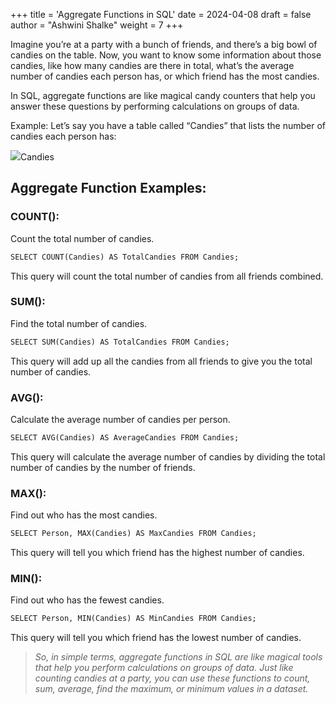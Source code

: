 +++
title = 'Aggregate Functions in SQL'
date = 2024-04-08
draft = false
author = "Ashwini Shalke"
weight = 7
+++


Imagine you’re at a party with a bunch of friends, and there’s a big bowl of candies on the table. Now, you want to know some information about those candies, like how many candies are there in total, what’s the average number of candies each person has, or which friend has the most candies.

In SQL, aggregate functions are like magical candy counters that help you answer these questions by performing calculations on groups of data.

Example: Let’s say you have a table called “Candies” that lists the number of candies each person has:

![](https://cdn-images-1.medium.com/max/1600/1*f3ia0fh0UHQRtBObfB2Khw.png)Candies

## Aggregate Function Examples:

### COUNT():

Count the total number of candies.
```html
SELECT COUNT(Candies) AS TotalCandies FROM Candies;
```

This query will count the total number of candies from all friends combined.

### SUM():

Find the total number of candies.

```html 
SELECT SUM(Candies) AS TotalCandies FROM Candies;
```

This query will add up all the candies from all friends to give you the total number of candies.

### AVG():

Calculate the average number of candies per person.

```html 
SELECT AVG(Candies) AS AverageCandies FROM Candies;
```


This query will calculate the average number of candies by dividing the total number of candies by the number of friends.

### MAX():

Find out who has the most candies.

```html 
SELECT Person, MAX(Candies) AS MaxCandies FROM Candies;
```


This query will tell you which friend has the highest number of candies.

### MIN():

Find out who has the fewest candies.

```html 
SELECT Person, MIN(Candies) AS MinCandies FROM Candies;
```

This query will tell you which friend has the lowest number of candies.


> _So, in simple terms, aggregate functions in SQL are like magical tools that help you perform calculations on groups of data. Just like counting candies at a party, you can use these functions to count, sum, average, find the maximum, or minimum values in a dataset._ 